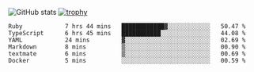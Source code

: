 ![GitHub stats](https://github-readme-stats.vercel.app/api?username=ksk001100&show_icons=true&theme=tokyonight)
[![trophy](https://github-profile-trophy.vercel.app/?username=ksk001100&theme=onedark)](https://github.com/ryo-ma/github-profile-trophy)

<!--START_SECTION:waka-->

```text
Ruby            7 hrs 44 mins   ████████████▓░░░░░░░░░░░░   50.47 %
TypeScript      6 hrs 45 mins   ███████████░░░░░░░░░░░░░░   44.08 %
YAML            24 mins         ▓░░░░░░░░░░░░░░░░░░░░░░░░   02.69 %
Markdown        8 mins          ▒░░░░░░░░░░░░░░░░░░░░░░░░   00.90 %
textmate        6 mins          ▒░░░░░░░░░░░░░░░░░░░░░░░░   00.69 %
Docker          5 mins          ░░░░░░░░░░░░░░░░░░░░░░░░░   00.59 %
```

<!--END_SECTION:waka-->
